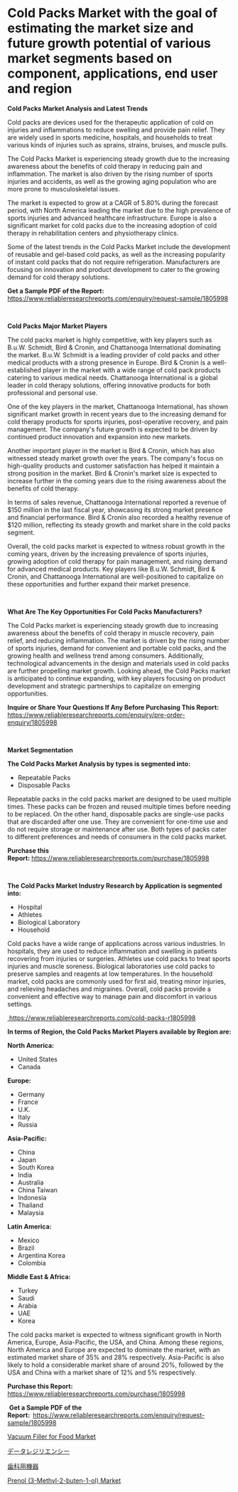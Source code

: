 <p><h1>Cold Packs Market with the goal of estimating the market size and future growth potential of various market segments based on component, applications, end user and region</h1></p><p><strong>Cold Packs Market Analysis and Latest Trends</strong></p>
<p><p>Cold packs are devices used for the therapeutic application of cold on injuries and inflammations to reduce swelling and provide pain relief. They are widely used in sports medicine, hospitals, and households to treat various kinds of injuries such as sprains, strains, bruises, and muscle pulls.</p><p>The Cold Packs Market is experiencing steady growth due to the increasing awareness about the benefits of cold therapy in reducing pain and inflammation. The market is also driven by the rising number of sports injuries and accidents, as well as the growing aging population who are more prone to musculoskeletal issues.</p><p>The market is expected to grow at a CAGR of 5.80% during the forecast period, with North America leading the market due to the high prevalence of sports injuries and advanced healthcare infrastructure. Europe is also a significant market for cold packs due to the increasing adoption of cold therapy in rehabilitation centers and physiotherapy clinics.</p><p>Some of the latest trends in the Cold Packs Market include the development of reusable and gel-based cold packs, as well as the increasing popularity of instant cold packs that do not require refrigeration. Manufacturers are focusing on innovation and product development to cater to the growing demand for cold therapy solutions.</p></p>
<p><strong>Get a Sample PDF of the Report:&nbsp;</strong> <a href="https://www.reliableresearchreports.com/enquiry/request-sample/1805998">https://www.reliableresearchreports.com/enquiry/request-sample/1805998</a></p>
<p>&nbsp;</p>
<p><strong>Cold Packs Major Market Players</strong></p>
<p><p>The cold packs market is highly competitive, with key players such as B.u.W. Schmidt, Bird & Cronin, and Chattanooga International dominating the market. B.u.W. Schmidt is a leading provider of cold packs and other medical products with a strong presence in Europe. Bird & Cronin is a well-established player in the market with a wide range of cold pack products catering to various medical needs. Chattanooga International is a global leader in cold therapy solutions, offering innovative products for both professional and personal use.</p><p>One of the key players in the market, Chattanooga International, has shown significant market growth in recent years due to the increasing demand for cold therapy products for sports injuries, post-operative recovery, and pain management. The company's future growth is expected to be driven by continued product innovation and expansion into new markets.</p><p>Another important player in the market is Bird & Cronin, which has also witnessed steady market growth over the years. The company's focus on high-quality products and customer satisfaction has helped it maintain a strong position in the market. Bird & Cronin's market size is expected to increase further in the coming years due to the rising awareness about the benefits of cold therapy.</p><p>In terms of sales revenue, Chattanooga International reported a revenue of $150 million in the last fiscal year, showcasing its strong market presence and financial performance. Bird & Cronin also recorded a healthy revenue of $120 million, reflecting its steady growth and market share in the cold packs segment.</p><p>Overall, the cold packs market is expected to witness robust growth in the coming years, driven by the increasing prevalence of sports injuries, growing adoption of cold therapy for pain management, and rising demand for advanced medical products. Key players like B.u.W. Schmidt, Bird & Cronin, and Chattanooga International are well-positioned to capitalize on these opportunities and further expand their market presence.</p></p>
<p>&nbsp;</p>
<p><strong>What Are The Key Opportunities For Cold Packs Manufacturers?</strong></p>
<p><p>The Cold Packs market is experiencing steady growth due to increasing awareness about the benefits of cold therapy in muscle recovery, pain relief, and reducing inflammation. The market is driven by the rising number of sports injuries, demand for convenient and portable cold packs, and the growing health and wellness trend among consumers. Additionally, technological advancements in the design and materials used in cold packs are further propelling market growth. Looking ahead, the Cold Packs market is anticipated to continue expanding, with key players focusing on product development and strategic partnerships to capitalize on emerging opportunities.</p></p>
<p><strong>Inquire or Share Your Questions If Any Before Purchasing This Report:</strong> <a href="https://www.reliableresearchreports.com/enquiry/pre-order-enquiry/1805998">https://www.reliableresearchreports.com/enquiry/pre-order-enquiry/1805998</a></p>
<p>&nbsp;</p>
<p><strong>Market Segmentation</strong></p>
<p><strong>The Cold Packs Market Analysis by types is segmented into:</strong></p>
<p><ul><li>Repeatable Packs</li><li>Disposable Packs</li></ul></p>
<p><p>Repeatable packs in the cold packs market are designed to be used multiple times. These packs can be frozen and reused multiple times before needing to be replaced. On the other hand, disposable packs are single-use packs that are discarded after one use. They are convenient for one-time use and do not require storage or maintenance after use. Both types of packs cater to different preferences and needs of consumers in the cold packs market.</p></p>
<p><strong>Purchase this Report:&nbsp;</strong><a href="https://www.reliableresearchreports.com/purchase/1805998">https://www.reliableresearchreports.com/purchase/1805998</a></p>
<p>&nbsp;</p>
<p><strong>The Cold Packs Market Industry Research by Application is segmented into:</strong></p>
<p><ul><li>Hospital</li><li>Athletes</li><li>Biological Laboratory</li><li>Household</li></ul></p>
<p><p>Cold packs have a wide range of applications across various industries. In hospitals, they are used to reduce inflammation and swelling in patients recovering from injuries or surgeries. Athletes use cold packs to treat sports injuries and muscle soreness. Biological laboratories use cold packs to preserve samples and reagents at low temperatures. In the household market, cold packs are commonly used for first aid, treating minor injuries, and relieving headaches and migraines. Overall, cold packs provide a convenient and effective way to manage pain and discomfort in various settings.</p></p>
<p><a href="https://www.reliableresearchreports.com/cold-packs-r1805998">&nbsp;https://www.reliableresearchreports.com/cold-packs-r1805998</a></p>
<p><strong>In terms of Region, the Cold Packs Market Players available by Region are:</strong></p>
<p>
    <p> <strong> North America: </strong>
        <ul>
            <li>United States</li>
            <li>Canada</li>
        </ul>
        </p> 
    <p> <strong> Europe: </strong>
        <ul>
            <li>Germany</li>
            <li>France</li>
            <li>U.K.</li>
            <li>Italy</li>
            <li>Russia</li>
        </ul>
        </p> 
    <p> <strong> Asia-Pacific: </strong>
        <ul>
            <li>China</li>
            <li>Japan</li>
            <li>South Korea</li>
            <li>India</li>
            <li>Australia</li>
            <li>China Taiwan</li>
            <li>Indonesia</li>
            <li>Thailand</li>
            <li>Malaysia</li>
        </ul>
        </p> 
    <p> <strong> Latin America: </strong>
        <ul>
            <li>Mexico</li>
            <li>Brazil</li>
            <li>Argentina Korea</li>
            <li>Colombia</li>
        </ul>
        </p> 
    <p> <strong> Middle East & Africa: </strong>
        <ul>
            <li>Turkey</li>
            <li>Saudi</li>
            <li>Arabia</li>
            <li>UAE</li>
            <li>Korea</li>
        </ul>
    </p>
    </p>
<p><p>The cold packs market is expected to witness significant growth in North America, Europe, Asia-Pacific, the USA, and China. Among these regions, North America and Europe are expected to dominate the market, with an estimated market share of 35% and 28% respectively. Asia-Pacific is also likely to hold a considerable market share of around 20%, followed by the USA and China with a market share of 12% and 5% respectively.</p></p>
<p><strong>Purchase this Report: </strong><a href="https://www.reliableresearchreports.com/purchase/1805998">https://www.reliableresearchreports.com/purchase/1805998</a></p>
<p>&nbsp;<strong>Get a Sample PDF of the Report:&nbsp;&nbsp;</strong><a href="https://www.reliableresearchreports.com/enquiry/request-sample/1805998">https://www.reliableresearchreports.com/enquiry/request-sample/1805998</a></p>
<p><strong></strong></p>
<p><p><a href="https://www.linkedin.com/pulse/vacuum-filler-food-market-size-outlook-forecast-2024-ycbwe?trackingId=tr0HNxgEenu8rREDbnWvVQ%3D%3D">Vacuum Filler for Food Market</a></p><p><a href="https://medium.com/@ferneconroy11/%E3%83%87%E3%83%BC%E3%82%BF%E8%80%90%E4%B9%85%E6%80%A7%E5%B8%82%E5%A0%B4%E3%83%A1%E3%83%88%E3%83%AA%E3%83%83%E3%82%AF%E3%82%B9%E3%81%AE%E3%83%87%E3%82%B3%E3%83%BC%E3%83%87%E3%82%A3%E3%83%B3%E3%82%B0-%E5%B8%82%E5%A0%B4%E3%82%B7%E3%82%A7%E3%82%A2-%E3%83%88%E3%83%AC%E3%83%B3%E3%83%89-%E6%88%90%E9%95%B7%E3%83%91%E3%82%BF%E3%83%BC%E3%83%B3-30d21e92373f">データレジリエンシー</a></p><p><a href="https://medium.com/@torreyjones1910/%E6%AD%AF%E7%A7%91%E6%A9%9F%E5%99%A8%E5%B8%82%E5%A0%B4%E8%A6%8F%E6%A8%A1-%E5%B8%82%E5%A0%B4%E5%B1%95%E6%9C%9B%E3%81%A8%E5%B8%82%E5%A0%B4%E4%BA%88%E6%B8%AC-2024%E5%B9%B4-2031%E5%B9%B4-22173b1f1969">歯科用機器</a></p><p><a href="https://issuu.com/reportprime-2/docs/prenol-3-methyl-2-buten-1-ol-market-size-2030.pptx">Prenol (3-Methyl-2-buten-1-ol) Market</a></p></p>